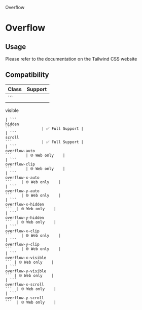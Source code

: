 Overflow

# Overflow

## Usage

Please refer to the documentation on the Tailwind CSS website

## Compatibility

| Class                      | Support        |
| -------------------------- | -------------- |
| ```
visible
```            | ✅ Full Support |
| ```
hidden
```             | ✅ Full Support |
| ```
scroll
```             | ✅ Full Support |
| ```
overflow-auto
```      | 🌐 Web only    |
| ```
overflow-clip
```      | 🌐 Web only    |
| ```
overflow-x-auto
```    | 🌐 Web only    |
| ```
overflow-y-auto
```    | 🌐 Web only    |
| ```
overflow-x-hidden
```  | 🌐 Web only    |
| ```
overflow-y-hidden
```  | 🌐 Web only    |
| ```
overflow-x-clip
```    | 🌐 Web only    |
| ```
overflow-y-clip
```    | 🌐 Web only    |
| ```
overflow-x-visible
``` | 🌐 Web only    |
| ```
overflow-y-visible
``` | 🌐 Web only    |
| ```
overflow-x-scroll
```  | 🌐 Web only    |
| ```
overflow-y-scroll
```  | 🌐 Web only    |
